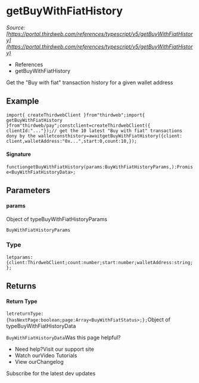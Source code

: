 # getBuyWithFiatHistory

*Source: [https://portal.thirdweb.com/references/typescript/v5/getBuyWithFiatHistory](https://portal.thirdweb.com/references/typescript/v5/getBuyWithFiatHistory)*

* References
* getBuyWithFiatHistory

Get the "Buy with fiat" transaction history for a given wallet address

## Example

`import{ createThirdwebClient }from"thirdweb";import{ getBuyWithFiatHistory }from"thirdweb/pay";constclient=createThirdwebClient({ clientId:"..."});// get the 10 latest "Buy with fiat" transactions dony by the walletconsthistory=awaitgetBuyWithFiatHistory({client: client,walletAddress:"0x...",start:0,count:10,});`
#### Signature

`functiongetBuyWithFiatHistory(params:BuyWithFiatHistoryParams,):Promise<BuyWithFiatHistoryData>;`
## Parameters

#### params

Object of typeBuyWithFiatHistoryParams

`BuyWithFiatHistoryParams`
### Type

`letparams:{client:ThirdwebClient;count:number;start:number;walletAddress:string;};`
## Returns

#### Return Type

`letreturnType:{hasNextPage:boolean;page:Array<BuyWithFiatStatus>;};`Object of typeBuyWithFiatHistoryData

`BuyWithFiatHistoryData`Was this page helpful?

* Need help?Visit our support site
* Watch ourVideo Tutorials
* View ourChangelog

Subscribe for the latest dev updates

